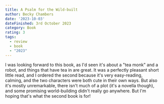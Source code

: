 ```yaml
---
title: A Psalm for the Wild-built
author: Becky Chambers
date: '2023-10-03'
dateFinished: 3rd October 2023
category: Book
rating: 3
tags:
  - review
  - book
  - "2023"
---
```

I was looking forward to this book, as I'd seen it's about a "tea monk" and a robot, and things that have tea in are great. It was a perfectly pleasant short little read, and I ordered the second because it's very easy-reading, calming, and the two characters were both cute in their own ways. But also it's mostly unremarkable, there isn't much of a plot (it's a novella though), and some promising world-building didn't really go anywhere. But I'm hoping that's what the second book is for!
